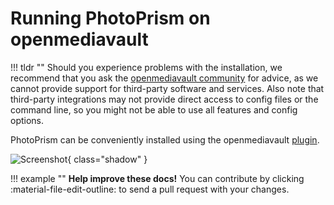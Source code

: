 # Running PhotoPrism on openmediavault

!!! tldr ""
    Should you experience problems with the installation, we recommend that you ask the [openmediavault community](https://forum.openmediavault.org/) for advice, as we cannot provide support for third-party software and services.
    Also note that third-party integrations may not provide direct access to config files or the command line, so you might not be able to use all features and config options.

PhotoPrism can be conveniently installed using the openmediavault [plugin](https://www.openmediavault.org/?p=3146).

![Screenshot](../img/omv_photoprism_plugin_ui.png){ class="shadow" }

!!! example ""
    **Help improve these docs!** You can contribute by clicking :material-file-edit-outline: to send a pull request with your changes.
